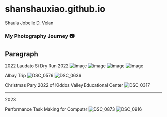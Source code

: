 # shanshauxiao.github.io
Shaula Jobelle D. Velan

### **My Photography Journey** 📷
Paragraph
------------
2022
Laudato Si Dry Run 2022
![image](https://github.com/shanshauxiao/shanshauxiao.github.io/assets/150984521/b68e280f-c60f-48fa-9777-ad75010e2d9d.jpg)
![image](https://github.com/shanshauxiao/shanshauxiao.github.io/assets/150984521/bb99f72d-1271-4249-86f8-dc506b3367b5)
![image](https://github.com/shanshauxiao/shanshauxiao.github.io/assets/150984521/85f3e0b3-73ef-4cd6-9a47-577334107a01)
![image](https://github.com/shanshauxiao/shanshauxiao.github.io/assets/150984521/fdb94baf-39eb-428f-8050-c233f4dfcf80)

Albay Trip
![DSC_0576](https://github.com/shanshauxiao/shanshauxiao.github.io/assets/150984521/1dc1645f-b1af-4b28-b8e0-af951412b445)
![DSC_0636](https://github.com/shanshauxiao/shanshauxiao.github.io/assets/150984521/c7d32032-924a-4b1d-9b19-12a1ddbf3ab6)

Christmas Pary 2022 of Kiddos Valley Educational Center
![DSC_0317](https://github.com/shanshauxiao/shanshauxiao.github.io/assets/150984521/ffb55a1c-42ba-4314-a7b0-8212c0ea5c84)

---
2023

Performance Task Making for Computer
![DSC_0873](https://github.com/shanshauxiao/shanshauxiao.github.io/assets/150984521/d177c8ad-8590-419a-afa9-84d12f3b3b6a)
![DSC_0916](https://github.com/shanshauxiao/shanshauxiao.github.io/assets/150984521/736731b7-85e5-4f1f-9fc6-283ce95a3c4b)
